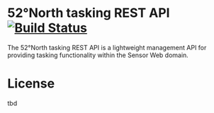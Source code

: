 # 52°North tasking REST API [![Build Status](https://travis-ci.org/52North/tasking-rest-api.svg)](https://travis-ci.org/52North/tasking-rest-api)

The 52°North tasking REST API is a lightweight management API for
providing tasking functionality within the Sensor Web domain.

# License

tbd
